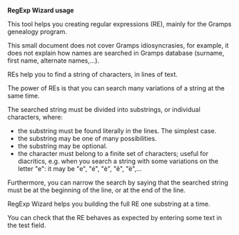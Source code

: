 **RegExp Wizard usage**

This tool helps you creating regular expressions (RE), mainly for the Gramps genealogy program.

This small document does not cover Gramps idiosyncrasies, for example, it does not explain how names are searched in Gramps database (surname, first name, alternate names,...).

REs help you to find a string of characters, in lines of text.

The power of REs is that you can search many variations of a string at the same time.

The searched string must be divided into substrings, or individual characters, where:

- the substring must be found literally in the lines. The simplest case.
- the substring may be one of many possibilities.
- the substring may be optional.
- the character must belong to a finite set of characters; useful for diacritics, e.g. when you search a string with some variations on the letter "e": it may be "e", "é", "è", "ê", "ë",...

Furthermore, you can narrow the search by saying that the searched string must be at the beginning of the line, or at the end of the line.

RegExp Wizard helps you building the full RE one substring at a time.

You can check that the RE behaves as expected by entering some text in the test field.  
